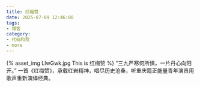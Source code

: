 ```yaml
---
title: 红梅赞
date: 2025-07-09 12:46:00
tags:
- 博客
category:
- 代码和我
- more
---
```

{% asset_img LlwGwk.jpg This is 红梅赞 %}
“三九严寒何所惧，一片丹心向阳开。”
一首《红梅赞》，承载红岩精神，唱尽历史沧桑，听重庆籍正能量青年演员用歌声重新演绎经典。